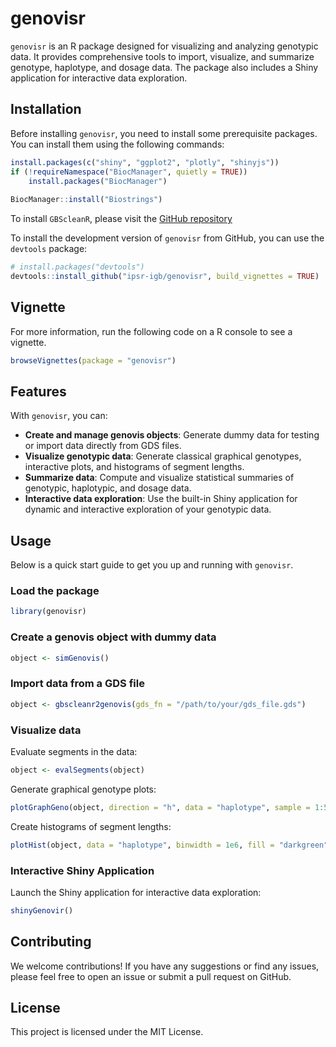 # genovisr

`genovisr` is an R package designed for visualizing and analyzing genotypic data. It provides comprehensive tools to import, visualize, and summarize genotype, haplotype, and dosage data. The package also includes a Shiny application for interactive data exploration.

## Installation

Before installing `genovisr`, you need to install some prerequisite packages. You can install them using the following commands:

```r
install.packages(c("shiny", "ggplot2", "plotly", "shinyjs"))
if (!requireNamespace("BiocManager", quietly = TRUE))
    install.packages("BiocManager")
    
BiocManager::install("Biostrings")
```

To install `GBScleanR`, please visit the [GitHub repository](https://github.com/tomoyukif/GBScleanR)

To install the development version of `genovisr` from GitHub, you can use the `devtools` package:

```r
# install.packages("devtools")
devtools::install_github("ipsr-igb/genovisr", build_vignettes = TRUE)
```

## Vignette

For more information, run the following code on a R console to see a vignette.
```R
browseVignettes(package = "genovisr")
```


## Features

With `genovisr`, you can:

- **Create and manage genovis objects**: Generate dummy data for testing or import data directly from GDS files.
- **Visualize genotypic data**: Generate classical graphical genotypes, interactive plots, and histograms of segment lengths.
- **Summarize data**: Compute and visualize statistical summaries of genotypic, haplotypic, and dosage data.
- **Interactive data exploration**: Use the built-in Shiny application for dynamic and interactive exploration of your genotypic data.

## Usage

Below is a quick start guide to get you up and running with `genovisr`.

### Load the package

```r
library(genovisr)
```

### Create a genovis object with dummy data

```r
object <- simGenovis()
```

### Import data from a GDS file

```r
object <- gbscleanr2genovis(gds_fn = "/path/to/your/gds_file.gds")
```

### Visualize data

Evaluate segments in the data:

```r
object <- evalSegments(object)
```

Generate graphical genotype plots:

```r
plotGraphGeno(object, direction = "h", data = "haplotype", sample = 1:5, width = 0.1)
```

Create histograms of segment lengths:

```r
plotHist(object, data = "haplotype", binwidth = 1e6, fill = "darkgreen")
```

### Interactive Shiny Application

Launch the Shiny application for interactive data exploration:

```r
shinyGenovir()
```

## Contributing

We welcome contributions! If you have any suggestions or find any issues, please feel free to open an issue or submit a pull request on GitHub.

## License

This project is licensed under the MIT License.
```
